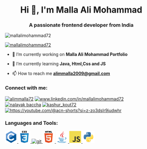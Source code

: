<h1 align="center">Hi 👋, I'm Malla Ali Mohammad</h1>
<h3 align="center">A passionate frontend developer from India</h3>

<p align="left"> <img src="https://komarev.com/ghpvc/?username=mallalimohammad72&label=Profile%20views&color=0e75b6&style=flat" alt="mallalimohammad72" /> </p>

<p align="left"> <a href="https://github.com/ryo-ma/github-profile-trophy"><img src="https://github-profile-trophy.vercel.app/?username=mallalimohammad72" alt="mallalimohammad72" /></a> </p>

- 🔭 I’m currently working on **Malla Ali Mohammad Portfolio**

- 🌱 I’m currently learning **Java, Html,Css and JS**

- 📫 How to reach me **alimmalla2009@gmail.com**

<h3 align="left">Connect with me:</h3>
<p align="left">
<a href="https://twitter.com/alimmalla72" target="blank"><img align="center" src="https://raw.githubusercontent.com/rahuldkjain/github-profile-readme-generator/master/src/images/icons/Social/twitter.svg" alt="alimmalla72" height="30" width="40" /></a>
<a href="https://linkedin.com/in/www.linkedin.com/in/mallalimohammad72" target="blank"><img align="center" src="https://raw.githubusercontent.com/rahuldkjain/github-profile-readme-generator/master/src/images/icons/Social/linked-in-alt.svg" alt="www.linkedin.com/in/mallalimohammad72" height="30" width="40" /></a>
<a href="https://fb.com/nalayak baccha" target="blank"><img align="center" src="https://raw.githubusercontent.com/rahuldkjain/github-profile-readme-generator/master/src/images/icons/Social/facebook.svg" alt="nalayak baccha" height="30" width="40" /></a>
<a href="https://instagram.com/kashur_kout72" target="blank"><img align="center" src="https://raw.githubusercontent.com/rahuldkjain/github-profile-readme-generator/master/src/images/icons/Social/instagram.svg" alt="kashur_kout72" height="30" width="40" /></a>
<a href="https://www.youtube.com/c/https://youtube.com/@acn-shorts?si=z-zo3dslr9judwhr" target="blank"><img align="center" src="https://raw.githubusercontent.com/rahuldkjain/github-profile-readme-generator/master/src/images/icons/Social/youtube.svg" alt="https://youtube.com/@acn-shorts?si=z-zo3dslr9judwhr" height="30" width="40" /></a>
</p>

<h3 align="left">Languages and Tools:</h3>
<p align="left"> <a href="https://www.cprogramming.com/" target="_blank" rel="noreferrer"> <img src="https://raw.githubusercontent.com/devicons/devicon/master/icons/c/c-original.svg" alt="c" width="40" height="40"/> </a> <a href="https://www.w3schools.com/css/" target="_blank" rel="noreferrer"> <img src="https://raw.githubusercontent.com/devicons/devicon/master/icons/css3/css3-original-wordmark.svg" alt="css3" width="40" height="40"/> </a> <a href="https://git-scm.com/" target="_blank" rel="noreferrer"> <img src="https://www.vectorlogo.zone/logos/git-scm/git-scm-icon.svg" alt="git" width="40" height="40"/> </a> <a href="https://www.w3.org/html/" target="_blank" rel="noreferrer"> <img src="https://raw.githubusercontent.com/devicons/devicon/master/icons/html5/html5-original-wordmark.svg" alt="html5" width="40" height="40"/> </a> <a href="https://www.java.com" target="_blank" rel="noreferrer"> <img src="https://raw.githubusercontent.com/devicons/devicon/master/icons/java/java-original.svg" alt="java" width="40" height="40"/> </a> <a href="https://developer.mozilla.org/en-US/docs/Web/JavaScript" target="_blank" rel="noreferrer"> <img src="https://raw.githubusercontent.com/devicons/devicon/master/icons/javascript/javascript-original.svg" alt="javascript" width="40" height="40"/> </a> <a href="https://www.python.org" target="_blank" rel="noreferrer"> <img src="https://raw.githubusercontent.com/devicons/devicon/master/icons/python/python-original.svg" alt="python" width="40" height="40"/> </a> </p>
